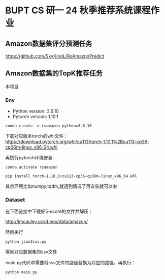 # BUPT CS 研一 24 秋季推荐系统课程作业

## Amazon数据集评分预测任务
https://github.com/SkyKingL/RsAmazonPredict

## Amazon数据集的TopK推荐任务
本项目

### Env
- Python version: 3.6.10
- Pytorch version: 1.10.1
```
conda create -n rsamazon python=3.6.10
```

下载对应版本torch的whl文件：https://download.pytorch.org/whl/cu113/torch-1.10.1%2Bcu113-cp36-cp36m-linux_x86_64.whl

再执行pytorch环境安装:
```
conda activate rsamazon
```
```
pip install torch-1.10.1+cu113-cp36-cp36m-linux_x86_64.whl
```
其余环境比如numpy,tqdm,就遇到情况了再安装就可以啦

### Dataset
在下面链接中下载好5-score的文件并解压：

http://jmcauley.ucsd.edu/data/amazon/

然后执行
```
python json2csv.py
```
得到对应数据集的csv文件

main.py代码中需要将csv文件的路径替换为对应的路径。再执行：
```
python main.py
```
